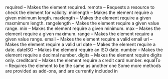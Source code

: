 required – Makes the element required.
remote – Requests a resource to check the element for validity.
minlength – Makes the element require a given minimum length.
maxlength – Makes the element require a given maxmimum length.
rangelength – Makes the element require a given value range.
min – Makes the element require a given minimum.
max – Makes the element require a given maximum.
range – Makes the element require a given value range.
email – Makes the element require a valid email
url – Makes the element require a valid url
date – Makes the element require a date.
dateISO – Makes the element require an ISO date.
number – Makes the element require a decimal number.
digits – Makes the element require digits only.
creditcard – Makes the element require a credit card number.
equalTo – Requires the element to be the same as another one
Some more methods are provided as add-ons, and are currently included in 
